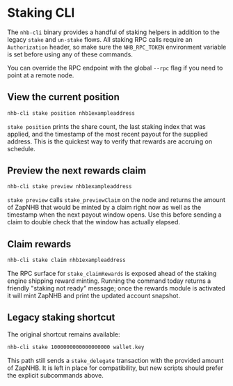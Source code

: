 # Staking CLI

The `nhb-cli` binary provides a handful of staking helpers in addition to the
legacy `stake` and `un-stake` flows. All staking RPC calls require an
`Authorization` header, so make sure the `NHB_RPC_TOKEN` environment variable is
set before using any of these commands.

You can override the RPC endpoint with the global `--rpc` flag if you need to
point at a remote node.

## View the current position

```bash
nhb-cli stake position nhb1exampleaddress
```

`stake position` prints the share count, the last staking index that was
applied, and the timestamp of the most recent payout for the supplied address.
This is the quickest way to verify that rewards are accruing on schedule.

## Preview the next rewards claim

```bash
nhb-cli stake preview nhb1exampleaddress
```

`stake preview` calls `stake_previewClaim` on the node and returns the amount of
ZapNHB that would be minted by a claim right now as well as the timestamp when
the next payout window opens. Use this before sending a claim to double check
that the window has actually elapsed.

## Claim rewards

```bash
nhb-cli stake claim nhb1exampleaddress
```

The RPC surface for `stake_claimRewards` is exposed ahead of the staking engine
shipping reward minting. Running the command today returns a friendly "staking
not ready" message; once the rewards module is activated it will mint ZapNHB
and print the updated account snapshot.

## Legacy staking shortcut

The original shortcut remains available:

```bash
nhb-cli stake 1000000000000000000 wallet.key
```

This path still sends a `stake_delegate` transaction with the provided amount
of ZapNHB. It is left in place for compatibility, but new scripts should prefer
the explicit subcommands above.
